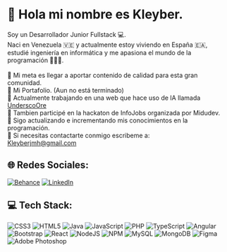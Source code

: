 # 👋 Hola mi nombre es Kleyber.
Soy un Desarrollador Junior Fullstack 💻.<br>
Naci en Venezuela 🇻🇪 y actualmente estoy viviendo en España 🇪🇦, estudié ingeniería en informática y me apasiona el mundo de la programación 🧑🏻‍💻.<br><br>
🎯 Mi meta es llegar a aportar contenido de calidad para esta gran comunidad.<br>
💼 Mi Portafolio. (Aun no está terminado)<br>
🚀 Actualmente trabajando en una web que hace uso de IA llamada [UnderscoOre](https://github.com/KleyberJMH/UnderscoOre)<br>
🏅 Tambien participé en la hackaton de InfoJobs organizada por Midudev. <br>
📘 Sigo actualizando e incrementando mis conocimientos en la programación.<br>
📧 Si necesitas contactarte conmigo escribeme a:<br>
Kleyberjmh@gmail.com


## 🌐 Redes Sociales:
[![Behance](https://img.shields.io/badge/Behance-1769ff?logo=behance&logoColor=white&style=for-the-badge)](https://www.behance.net/KleyberJMH) [![LinkedIn](https://img.shields.io/badge/LinkedIn-%230077B5.svg?logo=linkedin&logoColor=white&style=for-the-badge)](https://www.linkedin.com/in/kleyberjmh) 

## 💻 Tech Stack:
![CSS3](https://img.shields.io/badge/css3-%231572B6.svg?style=for-the-badge&logo=css3&logoColor=white) ![HTML5](https://img.shields.io/badge/html5-%23E34F26.svg?style=for-the-badge&logo=html5&logoColor=white) ![Java](https://img.shields.io/badge/java-%23ED8B00.svg?style=for-the-badge&logo=java&logoColor=white) ![JavaScript](https://img.shields.io/badge/javascript-%23323330.svg?style=for-the-badge&logo=javascript&logoColor=%23F7DF1E) ![PHP](https://img.shields.io/badge/php-%23777BB4.svg?style=for-the-badge&logo=php&logoColor=white) ![TypeScript](https://img.shields.io/badge/typescript-%23007ACC.svg?style=for-the-badge&logo=typescript&logoColor=white) ![Angular](https://img.shields.io/badge/angular-%23DD0031.svg?style=for-the-badge&logo=angular&logoColor=white) ![Bootstrap](https://img.shields.io/badge/bootstrap-%23563D7C.svg?style=for-the-badge&logo=bootstrap&logoColor=white) ![React](https://img.shields.io/badge/react-%2320232a.svg?style=for-the-badge&logo=react&logoColor=%2361DAFB) ![NodeJS](https://img.shields.io/badge/node.js-6DA55F?style=for-the-badge&logo=node.js&logoColor=white) ![NPM](https://img.shields.io/badge/NPM-%23000000.svg?style=for-the-badge&logo=npm&logoColor=white) ![MySQL](https://img.shields.io/badge/mysql-%2300f.svg?style=for-the-badge&logo=mysql&logoColor=white) ![MongoDB](https://img.shields.io/badge/MongoDB-%234ea94b.svg?style=for-the-badge&logo=mongodb&logoColor=white) 	![Figma](https://img.shields.io/badge/figma-%23F24E1E.svg?style=for-the-badge&logo=figma&logoColor=white) ![Adobe Photoshop](https://img.shields.io/badge/adobephotoshop-%2331A8FF.svg?style=for-the-badge&logo=adobephotoshop&logoColor=white)

<!-- # 📊 GitHub Stats:
![](https://github-readme-stats.vercel.app/api?username=KleyberJMH&theme=dark&hide_border=true&include_all_commits=false&count_private=false)<br/>
![](https://github-readme-streak-stats.herokuapp.com/?user=KleyberJMH&theme=dark&hide_border=true)<br/>
![](https://github-readme-stats.vercel.app/api/top-langs/?username=KleyberJMH&theme=dark&hide_border=true&include_all_commits=false&count_private=false&layout=compact)

---
[![](https://visitcount.itsvg.in/api?id=KleyberJMH&icon=5&color=0)](https://visitcount.itsvg.in)
-->
  
<!-- Proudly created with GPRM ( https://gprm.itsvg.in ) -->

